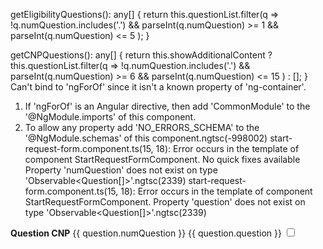 getEligibilityQuestions(): any[] {
  return this.questionList.filter(q => 
    !q.numQuestion.includes('.') &&
    parseInt(q.numQuestion) >= 1 && parseInt(q.numQuestion) <= 5
  );
}

getCNPQuestions(): any[] {
  return this.showAdditionalContent
    ? this.questionList.filter(q => 
        !q.numQuestion.includes('.') &&
        parseInt(q.numQuestion) >= 6 && parseInt(q.numQuestion) <= 15
      )
    : [];
}
Can't bind to 'ngForOf' since it isn't a known property of 'ng-container'.
1. If 'ngForOf' is an Angular directive, then add 'CommonModule' to the '@NgModule.imports' of this component.
2. To allow any property add 'NO_ERRORS_SCHEMA' to the '@NgModule.schemas' of this component.ngtsc(-998002)
start-request-form.component.ts(15, 18): Error occurs in the template of component StartRequestFormComponent.
No quick fixes available
Property 'numQuestion' does not exist on type 'Observable<Question[]>'.ngtsc(2339)
start-request-form.component.ts(15, 18): Error occurs in the template of component StartRequestFormComponent.
Property 'question' does not exist on type 'Observable<Question[]>'.ngtsc(2339)
 <tr *ngIf="showAdditionalContent" class="table-section-header">
      <td colspan="3"><strong>Question CNP</strong></td>
    </tr>
    <ng-container *ngIf="showAdditionalContent" [ngForOf]="getCNPQuestions()" let-question>
      <tr>
        <td>
          <span *ngIf="hasSubQuestions(question.numQuestion)"
                (click)="toggleSubQuestions(question.numQuestion)"
                style="cursor: pointer;">
            <nb-icon [icon]="expandedParents[question.numQuestion] ? 'chevron-up' : 'chevron-down'"></nb-icon>
          </span>
          {{ question.numQuestion }}
        </td>
        <td>{{ question.question }}</td>
        <td *ngIf="!hasSubQuestions(question.numQuestion)">
          <label class="switch">
            <input type="checkbox" [checked]="question.response" (change)="toggleResponse(question)">
            <span class="slider round"></span>
          </label>
        </td>
      </tr>
      <ng-container *ngIf="expandedParents[question.numQuestion]">
        <tr *ngFor="let subQuestion of getSubQuestions(question.numQuestion)">
       
